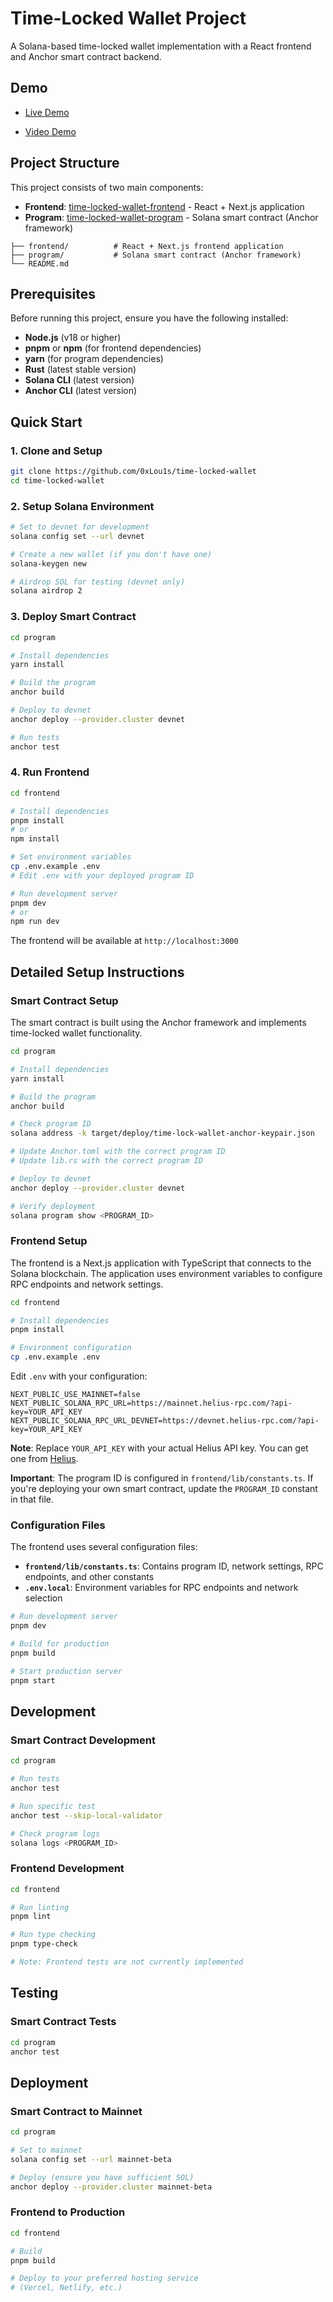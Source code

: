 # Time-Locked Wallet Project

A Solana-based time-locked wallet implementation with a React frontend and Anchor smart contract backend.

## Demo

- [Live Demo](https://time-locked-wallet-zeta.vercel.app/)

- [Video Demo](https://www.youtube.com/watch?v=EJ9U0f788Dg&ab_channel=lou1s)

## Project Structure

This project consists of two main components:

- **Frontend**: [time-locked-wallet-frontend](https://github.com/0xLou1s/time-locked-wallet-frontend) - React + Next.js application
- **Program**: [time-locked-wallet-program](https://github.com/0xLou1s/time-locked-wallet-program) - Solana smart contract (Anchor framework)

```
├── frontend/          # React + Next.js frontend application
├── program/           # Solana smart contract (Anchor framework)
└── README.md    
```

## Prerequisites

Before running this project, ensure you have the following installed:

- **Node.js** (v18 or higher)
- **pnpm** or **npm** (for frontend dependencies)
- **yarn** (for program dependencies)
- **Rust** (latest stable version)
- **Solana CLI** (latest version)
- **Anchor CLI** (latest version)

## Quick Start

### 1. Clone and Setup

```bash
git clone https://github.com/0xLou1s/time-locked-wallet
cd time-locked-wallet
```

### 2. Setup Solana Environment

```bash
# Set to devnet for development
solana config set --url devnet

# Create a new wallet (if you don't have one)
solana-keygen new

# Airdrop SOL for testing (devnet only)
solana airdrop 2
```

### 3. Deploy Smart Contract

```bash
cd program

# Install dependencies
yarn install

# Build the program
anchor build

# Deploy to devnet
anchor deploy --provider.cluster devnet

# Run tests
anchor test
```

### 4. Run Frontend

```bash
cd frontend

# Install dependencies
pnpm install
# or
npm install

# Set environment variables
cp .env.example .env
# Edit .env with your deployed program ID

# Run development server
pnpm dev
# or
npm run dev
```

The frontend will be available at `http://localhost:3000`

## Detailed Setup Instructions

### Smart Contract Setup

The smart contract is built using the Anchor framework and implements time-locked wallet functionality.

```bash
cd program

# Install dependencies
yarn install

# Build the program
anchor build

# Check program ID
solana address -k target/deploy/time-lock-wallet-anchor-keypair.json

# Update Anchor.toml with the correct program ID
# Update lib.rs with the correct program ID

# Deploy to devnet
anchor deploy --provider.cluster devnet

# Verify deployment
solana program show <PROGRAM_ID>
```

### Frontend Setup

The frontend is a Next.js application with TypeScript that connects to the Solana blockchain. The application uses environment variables to configure RPC endpoints and network settings.

```bash
cd frontend

# Install dependencies
pnpm install

# Environment configuration
cp .env.example .env
```

Edit `.env` with your configuration:
```env
NEXT_PUBLIC_USE_MAINNET=false
NEXT_PUBLIC_SOLANA_RPC_URL=https://mainnet.helius-rpc.com/?api-key=YOUR_API_KEY
NEXT_PUBLIC_SOLANA_RPC_URL_DEVNET=https://devnet.helius-rpc.com/?api-key=YOUR_API_KEY
```

**Note**: Replace `YOUR_API_KEY` with your actual Helius API key. You can get one from [Helius](https://www.helius.dev/).

**Important**: The program ID is configured in `frontend/lib/constants.ts`. If you're deploying your own smart contract, update the `PROGRAM_ID` constant in that file.

### Configuration Files

The frontend uses several configuration files:

- **`frontend/lib/constants.ts`**: Contains program ID, network settings, RPC endpoints, and other constants
- **`.env.local`**: Environment variables for RPC endpoints and network selection

```bash
# Run development server
pnpm dev

# Build for production
pnpm build

# Start production server
pnpm start
```

## Development

### Smart Contract Development

```bash
cd program

# Run tests
anchor test

# Run specific test
anchor test --skip-local-validator

# Check program logs
solana logs <PROGRAM_ID>
```

### Frontend Development

```bash
cd frontend

# Run linting
pnpm lint

# Run type checking
pnpm type-check

# Note: Frontend tests are not currently implemented
```

## Testing

### Smart Contract Tests

```bash
cd program
anchor test
```

## Deployment

### Smart Contract to Mainnet

```bash
cd program

# Set to mainnet
solana config set --url mainnet-beta

# Deploy (ensure you have sufficient SOL)
anchor deploy --provider.cluster mainnet-beta
```

### Frontend to Production

```bash
cd frontend

# Build
pnpm build

# Deploy to your preferred hosting service
# (Vercel, Netlify, etc.)
```
